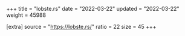 +++
title = "lobste.rs"
date = "2022-03-22"
updated = "2022-03-22"
weight = 45988

[extra]
source = "https://lobste.rs/"
ratio = 22
size = 45
+++
